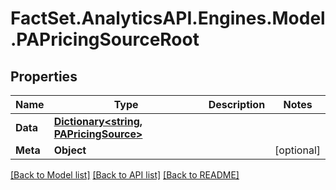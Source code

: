 # FactSet.AnalyticsAPI.Engines.Model.PAPricingSourceRoot

## Properties

Name | Type | Description | Notes
------------ | ------------- | ------------- | -------------
**Data** | [**Dictionary&lt;string, PAPricingSource&gt;**](PAPricingSource.md) |  | 
**Meta** | **Object** |  | [optional] 

[[Back to Model list]](../README.md#documentation-for-models) [[Back to API list]](../README.md#documentation-for-api-endpoints) [[Back to README]](../README.md)

